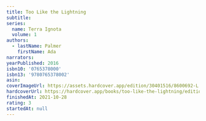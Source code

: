 ```yaml
---
title: Too Like the Lightning
subtitle:
series:
  name: Terra Ignota
  volume: 1
authors:
  - lastName: Palmer
    firstName: Ada
narrators:
yearPublished: 2016
isbn10: '0765378000'
isbn13: '9780765378002'
asin:
coverImageUrl: https://assets.hardcover.app/edition/30401516/8600692-L.jpg
hardcoverUrl: https://hardcover.app/books/too-like-the-lightning/editions/30401516
finishedAt: 2021-10-28
rating: 3
startedAt: null
---
```

